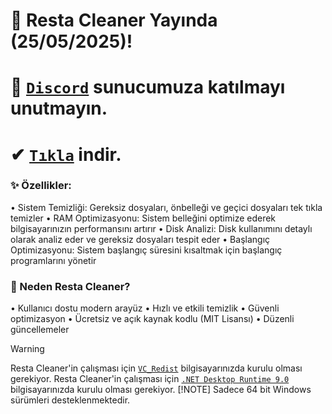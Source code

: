 # 🔶 Resta Cleaner Yayında (25/05/2025)!
# 🔷 [`Discord`](https://discord.gg/CeJpdsuRAM) sunucumuza katılmayı unutmayın.
# ✔ [`Tıkla`](https://github.com/RestaDevv/Resta-Cleaner/releases/tag/v1.0) indir.

### ✨ Özellikler:
• Sistem Temizliği: Gereksiz dosyaları, önbelleği ve geçici dosyaları tek tıkla temizler
• RAM Optimizasyonu: Sistem belleğini optimize ederek bilgisayarınızın performansını artırır
• Disk Analizi: Disk kullanımını detaylı olarak analiz eder ve gereksiz dosyaları tespit eder
• Başlangıç Optimizasyonu: Sistem başlangıç süresini kısaltmak için başlangıç programlarını yönetir

### 💎 Neden Resta Cleaner?
• Kullanıcı dostu modern arayüz
• Hızlı ve etkili temizlik
• Güvenli optimizasyon
• Ücretsiz ve açık kaynak kodlu (MIT Lisansı)
• Düzenli güncellemeler

> [!WARNING]
> Resta Cleaner'in çalışması için [`VC_Redist`](https://aka.ms/vs/17/release/vc_redist.x64.exe) bilgisayarınızda kurulu olması gerekiyor.
> Resta Cleaner'in çalışması için [`.NET Desktop Runtime 9.0`](https://dotnet.microsoft.com/en-us/download/dotnet/9.0) bilgisayarınızda kurulu olması gerekiyor.
> [!NOTE]
> Sadece 64 bit Windows sürümleri desteklenmektedir.
